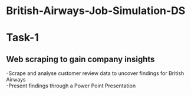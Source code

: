 # British-Airways-Job-Simulation-DS

# Task-1

## Web scraping to gain company insights

-Scrape and analyse customer review data to uncover findings for British Airways  
-Present findings through a Power Point Presentation

